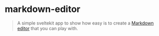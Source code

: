 # markdown-editor

> A simple sveltekit app to show how easy is to create a [Markdown editor](https://kit.svelte.dev/docs/adapters) that you can play with.
